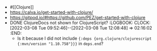 - #[[Clojure]]
- https://calva.io/get-started-with-clojure/
- https://gitpod.io/#https://github.com/PEZ/get-started-with-clojure
- DONE ClojureDocs not shown for ClojureScript?
  :LOGBOOK:
  CLOCK: [2022-03-08 Tue 09:52:46]--[2022-03-08 Tue 12:08:48] => 02:16:02
  :END:
  - Is it because I did not include `{:deps {org.clojure/clojurescript {:mvn/version "1.10.758"}}}` in `deps.end`?
